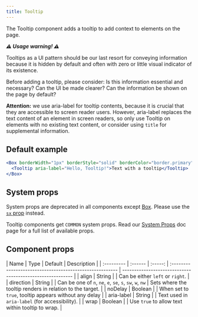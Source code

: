 ```yaml
---
title: Tooltip
---
```


The Tooltip component adds a tooltip to add context to elements on the page.

**_⚠️ Usage warning! ⚠️_**

Tooltips as a UI pattern should be our last resort for conveying information because it is hidden by default and often with zero or little visual indicator of its existence.

Before adding a tooltip, please consider: Is this information essential and necessary? Can the UI be made clearer? Can the information be shown on the page by default?

**Attention:** we use aria-label for tooltip contents, because it is crucial that they are accessible to screen reader users. However, aria-label replaces the text content of an element in screen readers, so only use Tooltip on elements with no existing text content, or consider using `title` for supplemental information.

## Default example

```jsx live
<Box borderWidth="1px" borderStyle="solid" borderColor="border.primary" borderRadius={2} p={3}>
  <Tooltip aria-label="Hello, Tooltip!">Text with a tooltip</Tooltip>
</Box>
```

## System props

<Note variant="warning">

System props are deprecated in all components except [Box](/Box). Please use the [`sx` prop](/overriding-styles) instead.

</Note>

Tooltip components get `COMMON` system props. Read our [System Props](/system-props) doc page for a full list of available props.

## Component props

| Name       | Type    | Default | Description                                              |
| :--------- | :------ | :-----: | :------------------------------------------------------- | --------------------------------------------------------- |
| align      | String  |         | Can be either `left` or `right`.                         |
| direction  | String  |         | Can be one of `n`, `ne`, `e`, `se`, `s`, `sw`, `w`, `nw` | Sets where the tooltip renders in relation to the target. |
| noDelay    | Boolean |         | When set to `true`, tooltip appears without any delay    |
| aria-label | String  |         | Text used in `aria-label` (for accessibility).           |
| wrap       | Boolean |         | Use `true` to allow text within tooltip to wrap.         |
